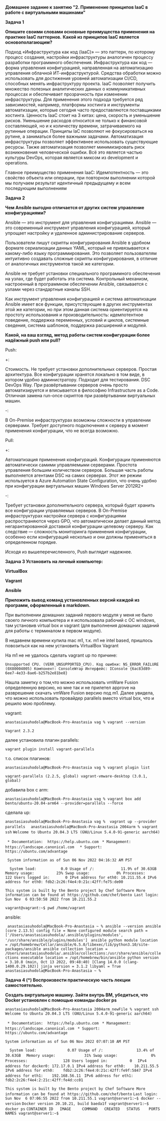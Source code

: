 **Домашнее задание к занятию "2. Применение принципов IaaC в работе с виртуальными машинами"**

**Задача 1**

**Опишите своими словами основные преимущества применения на практике IaaC паттернов.**
**Какой из принципов IaaC является основополагающим?**

Подход «Инфраструктура как код (IaaC)» — это паттерн, по которому процесс создания, настройки инфраструктуры 
аналогичен процессу разработки программного обеспечения.
Инфраструктура как код —  форма управления конфигурацией, направленная на автоматизацию управления облачной ИТ-инфраструктурой. 
Средства обработки можно использовать для достижения уровней автоматизации CI/CD, способных менять инфраструктуру проекта. 
IaaC позволяет получить множество полезных аналитических данных о коммуникативных процессах и обеспечивает прозрачность при 
изменении инфраструктуры. Для применения этого подхода требуется ряд зависимостей, например, платформы хостинга и 
инструменты автоматизации, которые сегодня часто предоставляются поставщиками хостинга.
Ценность IaaC стоит на 3 китах: цена, скорость и уменьшение рисков. Уменьшение расходов относится не только к финансовой составляющей, 
но и к количеству времени, затрачиваемого на рутинные операции. Принципы IaC позволяют не фокусироваться на рутине, 
а заниматься более важными задачами. Автоматизация инфраструктуры позволяет эффективнее использовать существующие ресурсы. 
Также автоматизация позволяет минимизировать риск возникновения человеческой ошибки. Всё это является частью культуры DevOps, 
которая является миксом из development и operations.

Главное преимущество применения IaaC:
Идемпотентность — это свойство объекта или операции, при повторном выполнении которой мы получаем результат идентичный 
предыдущему и всем последующим выполнениям

**Задача 2**

**Чем Ansible выгодно отличается от других систем управление конфигурациями?**


Ansible — это инструмент для управления конфигурациями.
Ansible — это современный инструмент управления конфигурацией, который упрощает настройку и удаленное администрирование серверов.

Пользователи пишут скрипты конфигурирования Ansible в удобном формате сериализации данных YAML, который не привязывается 
к какому-либо языку программирования. Это позволяет пользователям интуитивно создавать сложные скрипты конфигурирования, 
в отличие от аналогичных инструментов такой же категории.

Ansible не требует установки специального программного обеспечения на узлах, где будет работать эта система. Контрольный механизм, 
настроенный в программном обеспечении Ansible, связывается с узлами через стандартные каналы SSH.

Как инструмент управления конфигурацией и система автоматизации Ansible имеет все функции, присутствующие в других инструментах 
этой же категории, но при этом данная система ориентируется на простоту использования и производительность:
идемпотентное поведение, поддержка переменных, условий и циклов, системные сведения, система шаблонов, поддержка расширений и модулей.

**Какой, на ваш взгляд, метод работы систем конфигурации более надёжный push или pull?**


Push:

+:

Стоимость. Не требует установки дополнительных серверов.
Простая архитектура. Все конфигурации хранятся локально в том виде, в котором удобно администратору.
Подходит для тестирования. DSC DevOps Way. При развёртывании серверов очень просто автоматизируется и вписывается в философию Infrastructure as a Code.
Отличная замена run-once скриптов при развёртывании виртуальных машин.

-:

В On-Premise инфраструктурах возможны cложности в управлении серверами. Требует доступного подключения к серверу в момент применения 
конфигурации, что не всегда возможно.


Pull:

+:

Автоматизация применения конфигураций. Конфигурации применяются автоматически самими управляемыми серверами.
Простота управления большим количеством серверов. Большая часть работы выполняется агентами DSC на самих серверах.
Этот же режим используется в Azure Automation State Configuration, что очень удобно при конфигурации виртуальных машин Windows 
Server 2012R2+

-:

Требует установки дополнительного сервера, который будет хранить все конфигурации управляемых серверов.
В On-Premise инфраструктурах настройки сервера с конфигурациями распространяются через GPO, что автоматически делает данный 
метод негарантированной доставкой конфигурации целевому серверу.
Как следствие — сложность мониторинга применения конфигурации, особенно если конфигураций несколько и они должны применяться 
в определенном порядке.

Исходя из вышеперечисленного, Push выглядит надежнее.


**Задача 3
Установить на личный компьютер:**

**VirtualBox**

**Vagrant**

**Ansible**

**Приложить вывод команд установленных версий каждой из программ, оформленный в markdown.**


При выполнении домашних заданий первого модуля у меня не было своего личного компьютера и я использовала рабочий 
с ОС windows, там установив virtual box и vagrant (для выполнения домашних заданий для работы с терминалом в первом модуле).

В недавнем времени купила mac m1, т.к. m1 не intel based, пришлось повозиться как на нем установить
VirtualBox
Vagrant
 
На m1 не не удалось сделать vagrant up по причине:

`Unsupported CPU. (VERR_UNSUPPORTED_CPU).
Код ошибки:
NS_ERROR_FAILURE (0X80004005)
Компонент:
ConsoleWrap
Интерфейс:
IConsole {6ac83d89-6ee7-4e33-8ae6-b257b2e81be8}`

Нашла заметку о том,что можно использовать vmWare Fusion определенную версию, но мне так и не прилетел approve на разврешение
скачать vmWare Fusion версию под m1. Далее увидела, что можно использовать провайдер parallels вместо virtual box, что и
решило мою проблему.

vagrant:

`anastasiasuhodola@MacBook-Pro-Anastasia vag % vagrant --version
`

`Vagrant 2.3.2`

далее установила плагин parallels:

`vagrant plugin install vagrant-parallels`

т.о. список плагинов:

`anastasiasuhodola@MacBook-Pro-Anastasia vag % vagrant plugin list
`

`vagrant-parallels (2.2.5, global)
vagrant-vmware-desktop (3.0.1, global)`

добавила box c arm:

`anastasiasuhodola@MacBook-Pro-Anastasia vag % vagrant box add bento/ubuntu-20.04-arm64 --provider=parallels --force
`

сделала up:

`anastasiasuhodola@MacBook-Pro-Anastasia vag %  vagrant up --provider parallels 
`
`anastasiasuhodola@MacBook-Pro-Anastasia 2004arm % vagrant ssh`
`Welcome to Ubuntu 20.04.3 LTS (GNU/Linux 5.4.0-91-generic aarch64)`

` * Documentation:  https://help.ubuntu.com`
` * Management:     https://landscape.canonical.com`
`  * Support:        https://ubuntu.com/advantage`

 ` System information as of Sun 06 Nov 2022 04:16:32 AM PST`

`  System load:           0.0
  Usage of /:            11.9% of 30.63GB
  Memory usage:          23%
  Swap usage:            0%
  Processes:             122
  Users logged in:       0
  IPv4 address for eth0: 10.211.55.4
  IPv6 address for eth0: fdb2:2c26:f4e4:0:21c:42ff:fe75:de00`


`This system is built by the Bento project by Chef Software
More information can be found at https://github.com/chef/bento
Last login: Sun Nov  6 03:50:58 2022 from 10.211.55.2
`

`vagrant@vagrant:~$ pwd
/home/vagrant`

ansible:

`
anastasiasuhodola@MacBook-Pro-Anastasia ~ % ansible --version
ansible [core 2.13.5]
  config file = None
  configured module search path = ['/Users/anastasiasuhodola/.ansible/plugins/modules', '/usr/share/ansible/plugins/modules']`
`  ansible python module location = /opt/homebrew/Cellar/ansible/6.5.0/libexec/lib/python3.10/site-packages/ansible
  ansible collection location = /Users/anastasiasuhodola/.ansible/collections:/usr/share/ansible/collections
  executable location = /opt/homebrew/bin/ansible
  python version = 3.10.8 (main, Oct 13 2022, 09:48:40) [Clang 14.0.0 (clang-1400.0.29.102)]
  jinja version = 3.1.2
  libyaml = True
anastasiasuhodola@MacBook-Pro-Anastasia ~ % `



**Задача 4 (*)
Воспроизвести практическую часть лекции самостоятельно.**

**Создать виртуальную машину.
Зайти внутрь ВМ, убедиться, что Docker установлен с помощью команды
docker ps**

`anastasiasuhodola@MacBook-Pro-Anastasia 2004arm_newFile % vagrant ssh                                 
Welcome to Ubuntu 20.04.3 LTS (GNU/Linux 5.4.0-91-generic aarch64)
`

` * Documentation:  https://help.ubuntu.com`
` * Management:     https://landscape.canonical.com`
` * Support:        https://ubuntu.com/advantage`


`System information as of Sun 06 Nov 2022 07:07:10 AM PST`

`  System load:              0.07
  Usage of /:               13.4% of 30.63GB`
`  Memory usage:             31%
  Swap usage:               0%`
`  Processes:                128
  Users logged in:          0`
`  IPv4 address for docker0: 172.17.0.1
  IPv4 address for eth0:    10.211.55.5`
`  IPv6 address for eth0:    fdb2:2c26:f4e4:0:21c:42ff:fe9f:5847
  IPv4 address for eth1:    192.168.56.11`
`  IPv6 address for eth1:    fdb2:2c26:f4e4:2:21c:42ff:fe4d:cc01
`

`This system is built by the Bento project by Chef Software
More information can be found at https://github.com/chef/bento`
`Last login: Sun Nov  6 07:06:55 2022 from 10.211.55.1
vagrant@server1:~$ docker --version`
`Docker version 20.10.21, build baeda1f
vagrant@server1:~$ docker ps`
`CONTAINER ID   IMAGE     COMMAND   CREATED   STATUS    PORTS     NAMES
vagrant@server1:~$ `
